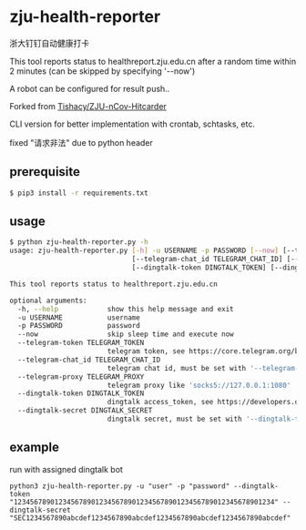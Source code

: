 # zju-health-reporter

浙大钉钉自动健康打卡

This tool reports status to healthreport.zju.edu.cn after a random time within 2 minutes (can be skipped by specifying '--now')

A robot can be configured for result push..

Forked from [Tishacy/ZJU-nCov-Hitcarder](https://github.com/Tishacy/ZJU-nCov-Hitcarder)

CLI version for better implementation with crontab, schtasks, etc.

fixed "请求非法" due to python header

## prerequisite

```bash
$ pip3 install -r requirements.txt
```

## usage

```bash
$ python zju-health-reporter.py -h
usage: zju-health-reporter.py [-h] -u USERNAME -p PASSWORD [--now] [--telegram-token TELEGRAM_TOKEN]
                              [--telegram-chat_id TELEGRAM_CHAT_ID] [--telegram-proxy TELEGRAM_PROXY]
                              [--dingtalk-token DINGTALK_TOKEN] [--dingtalk-secret DINGTALK_SECRET]

This tool reports status to healthreport.zju.edu.cn

optional arguments:
  -h, --help            show this help message and exit
  -u USERNAME           username
  -p PASSWORD           password
  --now                 skip sleep time and execute now
  --telegram-token TELEGRAM_TOKEN
                        telegram token, see https://core.telegram.org/bots
  --telegram-chat_id TELEGRAM_CHAT_ID
                        telegram chat id, must be set with '--telegram-token'
  --telegram-proxy TELEGRAM_PROXY
                        telegram proxy like 'socks5://127.0.0.1:1080'
  --dingtalk-token DINGTALK_TOKEN
                        dingtalk access_token, see https://developers.dingtalk.com/document/app/custom-robot-access
  --dingtalk-secret DINGTALK_SECRET
                        dingtalk secret, must be set with '--dingtalk-token'
```

## example

run with assigned dingtalk bot

```
python3 zju-health-reporter.py -u "user" -p "password" --dingtalk-token "1234567890123456789012345678901234567890123456789012345678901234" --dingtalk-secret "SEC1234567890abcdef1234567890abcdef1234567890abcdef1234567890abcdef"
```